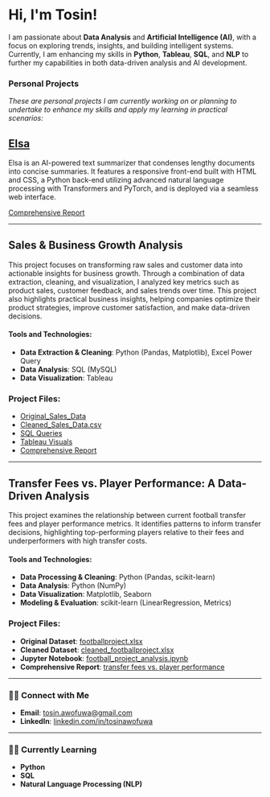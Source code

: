 # Hi, I'm Tosin!

I am passionate about **Data Analysis** and **Artificial Intelligence (AI)**, with a focus on exploring trends, insights, and building intelligent systems. Currently, I am enhancing my skills in **Python**, **Tableau**, **SQL**, and **NLP** to further my capabilities in both data-driven analysis and AI development.

### Personal Projects
*These are personal projects I am currently working on or planning to undertake to enhance my skills and apply my learning in practical scenarios:*

## [Elsa](https://tosin-e-elsa-summarizer.hf.space)  
Elsa is an AI-powered text summarizer that condenses lengthy documents into concise summaries. It features a responsive front-end built with HTML and CSS, a Python back-end utilizing advanced natural language processing with Transformers and PyTorch, and is deployed via a seamless web interface.

[Comprehensive Report](https://github.com/tosin-e/tosin-e/blob/main/comprehensive-report.md)

---

## Sales & Business Growth Analysis
This project focuses on transforming raw sales and customer data into actionable insights for business growth. Through a combination of data extraction, cleaning, and visualization, I analyzed key metrics such as product sales, customer feedback, and sales trends over time. This project also highlights practical business insights, helping companies optimize their product strategies, improve customer satisfaction, and make data-driven decisions.

#### Tools and Technologies:
- **Data Extraction & Cleaning**: Python (Pandas, Matplotlib), Excel Power Query
- **Data Analysis**: SQL (MySQL)
- **Data Visualization**: Tableau

### Project Files:
- [Original_Sales_Data](https://github.com/tosin-e/tosin-e/blob/1526861241b1477ae31de728b9b589392fcb524e/ecommerce_sales_analysis.pdf)
- [Cleaned_Sales_Data.csv](https://github.com/tosin-e/tosin-e/blob/main/Cleaned_Sales_Data.csv)
- [SQL Queries](Sales_Trends_Analysis.sql)
- [Tableau Visuals](https://github.com/tosin-e/tosin-e/blob/main/Visualizations.md)
- [Comprehensive Report](https://github.com/tosin-e/tosin-e/blob/main/sales%20and%20growth%20analysis.md)
  
---

## Transfer Fees vs. Player Performance: A Data-Driven Analysis
This project examines the relationship between current football transfer fees and player performance metrics. It identifies patterns to inform transfer decisions, highlighting top-performing players relative to their fees and underperformers with high transfer costs.

#### Tools and Technologies:
- **Data Processing & Cleaning**: Python (Pandas, scikit-learn)
- **Data Analysis**: Python (NumPy)
- **Data Visualization**: Matplotlib, Seaborn
- **Modeling & Evaluation**: scikit-learn (LinearRegression, Metrics)

### Project Files:
- **Original Dataset**: [footballproject.xlsx](https://github.com/tosin-e/tosin-e/blob/main/footballproject.xlsx)
- **Cleaned Dataset**: [cleaned_footballproject.xlsx](https://github.com/tosin-e/tosin-e/blob/main/cleaned_footballproject.xlsx)
- **Jupyter Notebook**: [football_project_analysis.ipynb](football_project_analysis.ipynb)
- **Comprehensive Report**: [transfer fees vs. player performance](https://github.com/tosin-e/tosin-e/blob/main/Transfer%20Fees%20vs.%20Player%20Performance.md)

---

### 🤳🏼 Connect with Me
- **Email**: [tosin.awofuwa@gmail.com](mailto:tosin.awofuwa@gmail.com)
- **LinkedIn**: [linkedin.com/in/tosinawofuwa](http://linkedin.com/in/tosinawofuwa)

---

### 👩‍💻 Currently Learning
- **Python**
- **SQL**
- **Natural Language Processing (NLP)**
